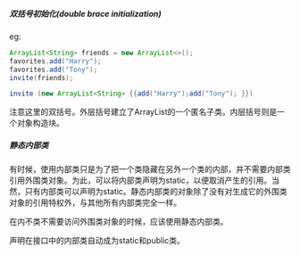 ##### 双括号初始化(double brace initialization)

eg: 
```java
ArrayList<String> friends = new ArrayList<>();
favorites.add("Harry");
favorites.add("Tony");
invite(friends);
```

```java
invite (new ArrayList<String> {{add("Harry");add("Tony"); }})
```
注意这里的双括号。外层括号建立了ArrayList的一个匿名子类。内层括号则是一个对象构造块。

##### 静态内部类

有时候，使用内部类只是为了把一个类隐藏在另外一个类的内部，并不需要内部类引用外围类对象。为此，可以将内部类声明为static，以便取消产生的引用。当然，只有内部类可以声明为static。静态内部类的对象除了没有对生成它的外围类对象的引用特权外，与其他所有内部类完全一样。

在内不类不需要访问外围类对象的时候，应该使用静态内部类。

声明在接口中的内部类自动成为static和public类。
